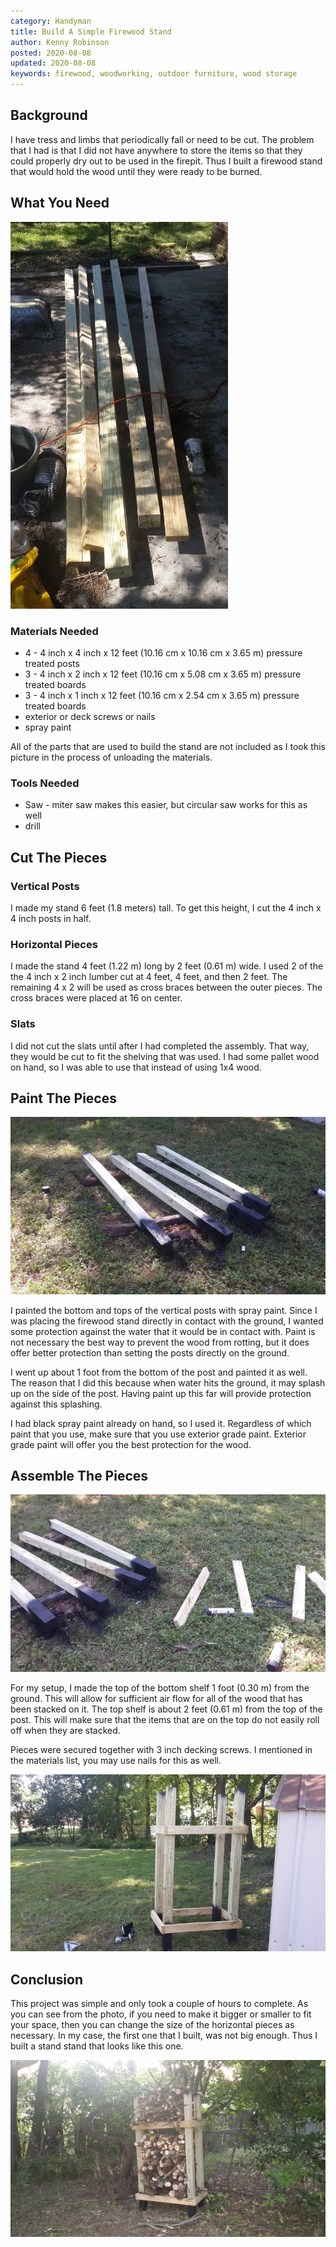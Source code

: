 ```yaml
---
category: Handyman
title: Build A Simple Firewood Stand
author: Kenny Robinson
posted: 2020-08-08
updated: 2020-08-08
keywords: firewood, woodworking, outdoor furniture, wood storage
---
```


## Background

I have tress and limbs that periodically fall or need to be cut. The problem that I had is that
I did not have anywhere to store the items so that they could properly dry out to be used in the firepit.
Thus I built a firewood stand that would hold the wood until they were ready to be burned.

## What You Need

![Gather the materials](/images/2020.08.08-build-firewood-stand/20200411_143010a.jpg)

### Materials Needed

* 4 - 4 inch x 4 inch x 12 feet (10.16 cm x 10.16 cm x 3.65 m) pressure treated posts
* 3 - 4 inch x 2 inch x 12 feet (10.16 cm x 5.08 cm x 3.65 m) pressure treated boards
* 3 - 4 inch x 1 inch x 12 feet (10.16 cm x 2.54 cm x 3.65 m) pressure treated boards
* exterior or deck screws or nails
* spray paint

All of the parts that are used to build the stand are not included as I took this picture in the process
of unloading the materials.

### Tools Needed

* Saw - miter saw makes this easier, but circular saw works for this as well
* drill

## Cut The Pieces

### Vertical Posts

I made my stand 6 feet (1.8 meters) tall. To get this height, I cut the 4 inch x 4 inch posts in half.

### Horizontal Pieces

I made the stand 4 feet (1.22 m) long by 2 feet (0.61 m) wide. I used 2 of the the 4 inch x 2 inch lumber cut at
4 feet, 4 feet, and then 2 feet. The remaining 4 x 2 will be used as cross braces between the outer
pieces. The cross braces were placed at 16 on center.

### Slats

I did not cut the slats until after I had completed the assembly. That way, they would be cut to fit the
shelving that was used. I had some pallet wood on hand, so I was able to use that instead of
using 1x4 wood.

## Paint The Pieces

![Completed firewood stand in place and loaded with wood](/images/2020.08.08-build-firewood-stand/20200411_150304a.jpg)

I painted the bottom and tops of the vertical posts with spray paint. Since I was placing the firewood stand
directly in contact with the ground, I wanted some protection against the water that it would be in contact
with. Paint is not necessary the best way to prevent the wood from rotting, but it does offer better protection
than setting the posts directly on the ground.

I went up about 1 foot from the bottom of the post and painted it as well. The reason that I did this because
when water hits the ground, it may splash up on the side of the post. Having paint up this far will provide
protection against this splashing.

I had black spray paint already on hand, so I used it. Regardless of which paint that you use, make sure
that you use exterior grade paint. Exterior grade paint will offer you the best protection for the wood.

## Assemble The Pieces

![Completed firewood stand in place and loaded with wood](/images/2020.08.08-build-firewood-stand/20200411_152742a.jpg)

For my setup, I made the top of the bottom shelf 1 foot (0.30 m) from the ground. This will allow for
sufficient air flow for all of the wood that has been stacked on it. The top shelf is about 2 feet (0.61 m)
from the top of the post. This will make sure that the items that are on the top do not easily roll off
when they are stacked.

Pieces were secured together with 3 inch decking screws. I mentioned in the materials list, you may
use nails for this as well.

![Completed firewood stand in place and loaded with wood](/images/2020.08.08-build-firewood-stand/20200411_160610a.jpg)

## Conclusion

This project was simple and only took a couple of hours to complete. As you can see from the photo, if you
need to make it bigger or smaller to fit your space, then you can change the size of the horizontal
pieces as necessary. In my case, the first one that I built, was not big enough.  Thus I built a stand stand
that looks like this one.

![Completed firewood stand in place and loaded with wood](/images/2020.08.08-build-firewood-stand/20200411_191358a.jpg)
